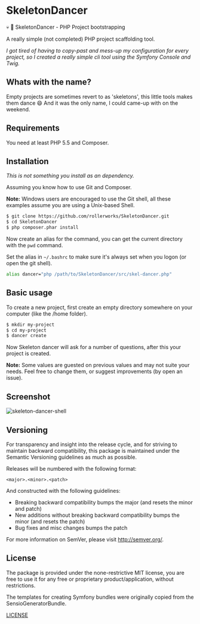 SkeletonDancer
==============

:skull: :dancers: SkeletonDancer - PHP Project bootstrapping

A really simple (not completed) PHP project scaffolding tool.

*I got tired of having to copy-past and mess-up my configuration for every project,
so I created a really simple cli tool using the Symfony Console and Twig.*

Whats with the name?
--------------------

Empty projects are sometimes revert to as 'skeletons', this little tools makes
them dance :smile: And it was the only name, I could came-up with on the weekend.

Requirements
------------

You need at least PHP 5.5 and Composer.

Installation
------------

*This is not something you install as an dependency.*

Assuming you know how to use Git and Composer.

**Note:** Windows users are encouraged to use the Git shell,
all these examples assume you are using a Unix-based Shell.

```bash
$ git clone https://github.com/rollerworks/SkeletonDancer.git
$ cd SkeletonDancer
$ php composer.phar install
```

Now create an alias for the command, you can get the current directory
with the `pwd` command.

Set the alias in `~/.bashrc` to make sure it's always
set when you logon (or open the git shell).

```bash
alias dancer="php /path/to/SkeletonDancer/src/skel-dancer.php"
```

Basic usage
-----------

To create a new project, first create an empty directory
somewhere on your computer (like the /home folder).

```bash
$ mkdir my-project
$ cd my-project
$ dancer create
```

Now Skeleton dancer will ask for a number of questions,
after this your project is created.

**Note:** Some values are guested on previous values
and may not suite your needs. Feel free to change them,
or suggest improvements (by open an issue).

Screenshot
----------

![skeleton-dancer-shell](https://cloud.githubusercontent.com/assets/904790/10122427/eb25069c-6519-11e5-8d7a-a3517228fe8a.png)

Versioning
----------

For transparency and insight into the release cycle, and for striving
to maintain backward compatibility, this package is maintained under
the Semantic Versioning guidelines as much as possible.

Releases will be numbered with the following format:

`<major>.<minor>.<patch>`

And constructed with the following guidelines:

* Breaking backward compatibility bumps the major (and resets the minor and patch)
* New additions without breaking backward compatibility bumps the minor (and resets the patch)
* Bug fixes and misc changes bumps the patch

For more information on SemVer, please visit <http://semver.org/>.

License
-------

The package is provided under the none-restrictive MIT license,
you are free to use it for any free or proprietary product/application,
without restrictions.

The templates for creating Symfony bundles were originally
copied from the SensioGeneratorBundle.

[LICENSE](LICENSE)
